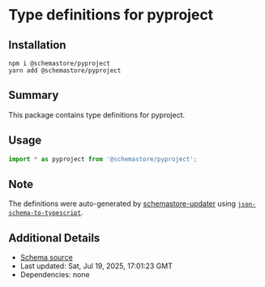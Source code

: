 # Type definitions for pyproject

## Installation

```
npm i @schemastore/pyproject
yarn add @schemastore/pyproject
```

## Summary

This package contains type definitions for pyproject.

## Usage

```ts
import * as pyproject from '@schemastore/pyproject';
```

## Note

The definitions were auto-generated by [schemastore-updater](https://github.com/ffflorian/schemastore-updater) using [`json-schema-to-typescript`](https://www.npmjs.com/package/json-schema-to-typescript).

## Additional Details

* [Schema source](https://github.com/SchemaStore/schemastore/tree/master/src/schemas/json/pyproject)
* Last updated: Sat, Jul 19, 2025, 17:01:23 GMT
* Dependencies: none
